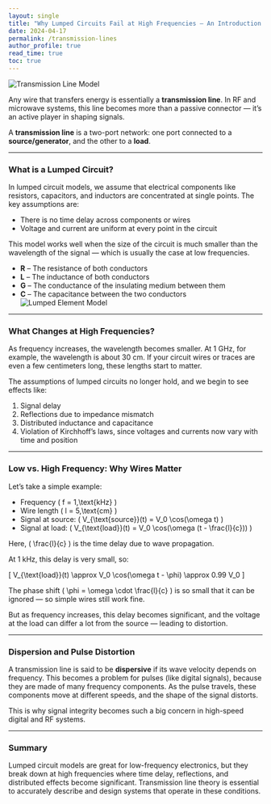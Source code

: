 ```yaml
---
layout: single
title: "Why Lumped Circuits Fail at High Frequencies – An Introduction to Transmission Lines"
date: 2024-04-17
permalink: /transmission-lines
author_profile: true
read_time: true
toc: true
---
```


![Transmission Line Model](/RF_blog/assets/images/transmission_line_model.jpg)

Any wire that transfers energy is essentially a **transmission line**. In RF and microwave systems, this line becomes more than a passive connector — it’s an active player in shaping signals.

A **transmission line** is a two-port network: one port connected to a **source/generator**, and the other to a **load**.

---

### What is a Lumped Circuit?

In lumped circuit models, we assume that electrical components like resistors, capacitors, and inductors are concentrated at single points. The key assumptions are:

- There is no time delay across components or wires  
- Voltage and current are uniform at every point in the circuit

This model works well when the size of the circuit is much smaller than the wavelength of the signal — which is usually the case at low frequencies.

- **R** – The resistance of both conductors  
- **L** – The inductance of both conductors  
- **G** – The conductance of the insulating medium between them  
- **C** – The capacitance between the two conductors  
![Lumped Element Model](/RF_blog/assets/images/lumped_model.jpg)

---

### What Changes at High Frequencies?

As frequency increases, the wavelength becomes smaller. At 1 GHz, for example, the wavelength is about 30 cm. If your circuit wires or traces are even a few centimeters long, these lengths start to matter.

The assumptions of lumped circuits no longer hold, and we begin to see effects like:

1. Signal delay  
2. Reflections due to impedance mismatch  
3. Distributed inductance and capacitance  
4. Violation of Kirchhoff’s laws, since voltages and currents now vary with time and position

---

### Low vs. High Frequency: Why Wires Matter

Let’s take a simple example:

- Frequency \( f = 1\,\text{kHz} \)  
- Wire length \( l = 5\,\text{cm} \)  
- Signal at source: \( V_{\text{source}}(t) = V_0 \cos(\omega t) \)  
- Signal at load: \( V_{\text{load}}(t) = V_0 \cos(\omega (t - \frac{l}{c})) \)

Here, \( \frac{l}{c} \) is the time delay due to wave propagation.

At 1 kHz, this delay is very small, so:

\[
V_{\text{load}}(t) \approx V_0 \cos(\omega t - \phi) \approx 0.99 V_0
\]

The phase shift \( \phi = \omega \cdot \frac{l}{c} \) is so small that it can be ignored — so simple wires still work fine.

But as frequency increases, this delay becomes significant, and the voltage at the load can differ a lot from the source — leading to distortion.

---

### Dispersion and Pulse Distortion

A transmission line is said to be **dispersive** if its wave velocity depends on frequency. This becomes a problem for pulses (like digital signals), because they are made of many frequency components. As the pulse travels, these components move at different speeds, and the shape of the signal distorts.

This is why signal integrity becomes such a big concern in high-speed digital and RF systems.

---

### Summary

Lumped circuit models are great for low-frequency electronics, but they break down at high frequencies where time delay, reflections, and distributed effects become significant. Transmission line theory is essential to accurately describe and design systems that operate in these conditions.
